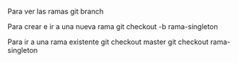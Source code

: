 Para ver las ramas
    git branch

Para crear e ir a una nueva rama
    git checkout -b rama-singleton

Para ir a una rama existente
    git checkout master
    git checkout rama-singleton